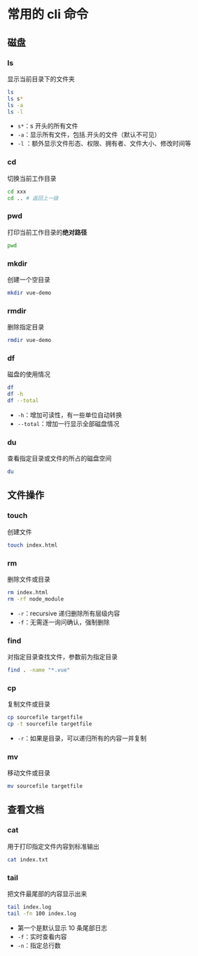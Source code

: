 # 常用的 cli 命令

## 磁盘

### ls

显示当前目录下的文件夹

```bash
ls
ls s*
ls -a
ls -l
```

- `s*`：s 开头的所有文件
- `-a`：显示所有文件，包括.开头的文件（默认不可见）
- `-l` ：额外显示文件形态、权限、拥有者、文件大小、修改时间等

### cd

切换当前工作目录

```bash
cd xxx
cd .. # 返回上一级
```

### pwd

打印当前工作目录的**绝对路径**

```bash
pwd
```

### mkdir

创建一个空目录

```bash
mkdir vue-demo
```

### rmdir

删除指定目录

```bash
rmdir vue-demo
```

### df

磁盘的使用情况

```bash
df
df -h
df --total
```

- `-h`：增加可读性，有一些单位自动转换
- `--total`：增加一行显示全部磁盘情况

### du

查看指定目录或文件的所占的磁盘空间

```bash
du
```

## 文件操作

### touch

创建文件

```bash
touch index.html
```

### rm

删除文件或目录

```bash
rm index.html
rm -rf node_module
```

- `-r`：recursive 递归删除所有层级内容
- `-f`：无需逐一询问确认，强制删除

### find

对指定目录查找文件，参数前为指定目录

```bash
find . -name "*.vue"
```

### cp

复制文件或目录

```bash
cp sourcefile targetfile
cp -t sourcefile targetfile
```

- `-r`：如果是目录，可以递归所有的内容一并复制

### mv

移动文件或目录

```bash
mv sourcefile targetfile
```

## 查看文档

### cat

用于打印指定文件内容到标准输出

```bash
cat index.txt
```

### tail

把文件最尾部的内容显示出来

```bash
tail index.log
tail -fn 100 index.log
```

- 第一个是默认显示 10 条尾部日志
- `-f`：实时查看内容
- `-n`：指定总行数
